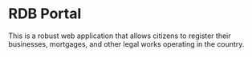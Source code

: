 # RDB Portal

This is a robust web application that allows citizens to register their businesses, mortgages, and other legal works operating in the country.

